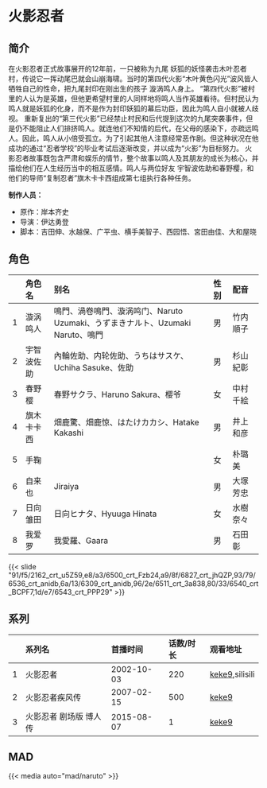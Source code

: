 # 火影忍者


## 简介

在火影忍者正式故事展开的12年前，一只被称为九尾 妖狐的妖怪袭击木叶忍者村，传说它一挥动尾巴就会山崩海啸。当时的第四代火影“木叶黄色闪光”波风皆人牺牲自己的性命，把九尾封印在刚出生的孩子 漩涡鸣人身上。
“第四代火影”被村里的人认为是英雄，但他更希望村里的人同样地将鸣人当作英雄看待。但村民认为鸣人就是妖狐的化身，而不是作为封印妖狐的幕后功臣，因此为鸣人自小就被人歧视。
重新复出的“第三代火影”已经禁止村民和后代提到这次的九尾突袭事件，但是仍不能阻止人们排挤鸣人。就连他们不知情的后代，在父母的感染下，亦疏远鸣人。因此，鸣人从小倍受孤立。为了引起其他人注意经常恶作剧。但这种状况在他成功的通过“忍者学校”的毕业考试后逐渐改变，并以成为“火影”为目标努力。
火影忍者故事既包含严肃和娱乐的情节，整个故事以鸣人及其朋友的成长为核心，并描绘他们在人生经历当中的相互感情。鸣人与两位好友 宇智波佐助和春野樱，和他们的导师“复制忍者”旗木卡卡西组成第七组执行各种任务。

**制作人员：**
- 原作：岸本齐史
- 导演：伊达勇登
- 脚本：吉田伸、水越保、广平虫、横手美智子、西园悟、宮田由佳、大和屋晓

## 角色

|     |   角色名   |   别名  | 性别 |  配音  |
|:--- |:------  |:----      |:---  |:--   |
| 1 | 漩涡鸣人 | 鳴門、渦卷鳴門、漩涡鸣门、Naruto Uzumaki、うずまきナルト、Uzumaki Naruto、鳴門 | 男 | 竹内順子 |
| 2 | 宇智波佐助 | 內輪佐助、内轮佐助、うちはサスケ、Uchiha Sasuke、佐助 | 男 | 杉山紀彰 |
| 3 | 春野樱 | 春野サクラ、Haruno Sakura、樱爷 | 女 | 中村千絵 |
| 4 | 旗木卡卡西 | 畑鹿驚、畑鹿惊、はたけカカシ、Hatake Kakashi | 男 | 井上和彦 |
| 5 | 手鞠 |  | 女 | 朴璐美 |
| 6 | 自来也 | Jiraiya | 男 | 大塚芳忠 |
| 7 | 日向雏田 | 日向ヒナタ、Hyuuga Hinata | 女 | 水樹奈々 |
| 8 | 我爱罗 | 我愛羅、Gaara | 男 | 石田彰 |

{{< slide "91/f5/2162_crt_u5Z59,e8/a3/6500_crt_Fzb24,a9/8f/6827_crt_jhQZP,93/79/6536_crt_anidb,6a/13/6309_crt_anidb,96/2e/6511_crt_3a838,80/33/6540_crt_BCPF7,1d/e7/6543_crt_PPP29" >}}

## 系列

|     | 系列名          | 首播时间       | 话数/时长 | 观看地址                                                                            |
|:----|:-------------|:-----------|:------|:--------------------------------------------------------------------------------|
| 1   | 火影忍者         | 2002-10-03 | 220   | [keke9](https://www.keke9.app/search?k=火影忍者),silisili                          |
| 2   | 火影忍者疾风传      | 2007-02-15 | 500   | [keke9](https://www.keke9.app/search?k=火影忍者)                             |
| 3   | 火影忍者 剧场版 博人传 | 2015-08-07 | 1     | [keke9](https://www.keke9.app/search?k=火影忍者) |

## MAD

{{< media  auto="mad/naruto"  >}}
